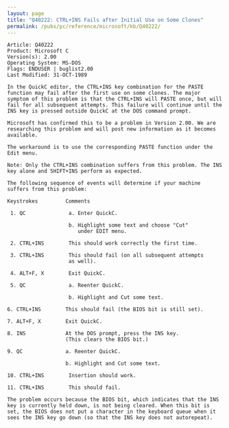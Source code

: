 ```yaml
---
layout: page
title: "Q40222: CTRL+INS Fails after Initial Use on Some Clones"
permalink: /pubs/pc/reference/microsoft/kb/Q40222/
---
```


	Article: Q40222
	Product: Microsoft C
	Version(s): 2.00
	Operating System: MS-DOS
	Flags: ENDUSER | buglist2.00
	Last Modified: 31-OCT-1989
	
	In the QuickC editor, the CTRL+INS key combination for the PASTE
	function may fail after the first use on some clones. The major
	symptom of this problem is that the CTRL+INS will PASTE once, but will
	fail for all subsequent attempts. This failure will continue until the
	INS key is pressed outside QuickC at the DOS command prompt.
	
	Microsoft has confirmed this to be a problem in Version 2.00. We are
	researching this problem and will post new information as it becomes
	available.
	
	The workaround is to use the corresponding PASTE function under the
	Edit menu.
	
	Note: Only the CTRL+INS combination suffers from this problem. The INS
	key alone and SHIFT+INS perform as expected.
	
	The following sequence of events will determine if your machine
	suffers from this problem:
	
	Keystrokes         Comments
	
	 1. QC              a. Enter QuickC.
	
	                    b. Highlight some text and choose "Cut"
	                       under EDIT menu.
	
	 2. CTRL+INS        This should work correctly the first time.
	
	 3. CTRL+INS        This should fail (on all subsequent attempts
	                    as well).
	
	 4. ALT+F, X        Exit QuickC.
	
	 5. QC              a. Reenter QuickC.
	
	                    b. Highlight and Cut some text.
	
	6. CTRL+INS        This should fail (the BIOS bit is still set).
	
	7. ALT+F, X        Exit QuickC.
	
	8. INS             At the DOS prompt, press the INS key.
	                   (This clears the BIOS bit.)
	
	9. QC              a. Reenter QuickC.
	
	                   b. Highlight and Cut some text.
	
	10. CTRL+INS        Insertion should work.
	
	11. CTRL+INS        This should fail.
	
	The problem occurs because the BIOS bit, which indicates that the INS
	key is currently held down, is not being cleared. When this bit is
	set, the BIOS does not put a character in the keyboard queue when it
	sees the INS key go down (so that the INS key does not autorepeat).
